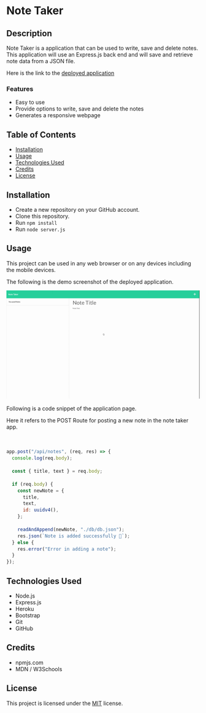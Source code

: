 # Note Taker

## Description

Note Taker is a application that can be used to write, save and delete notes. This application will use an Express.js back end and will save and retrieve note data from a JSON file.

Here is the link to the [deployed application]()

### Features

- Easy to use
- Provide options to write, save and delete the notes
- Generates a responsive webpage

## Table of Contents

- [Installation](#installation)
- [Usage](#usage)
- [Technologies Used](#technologies-used)
- [Credits](#credits)
- [License](#license)

## Installation

- Create a new repository on your GitHub account.
- Clone this repository.
- Run `npm install`
- Run `node server.js`

## Usage

This project can be used in any web browser or on any devices including the mobile devices.

The following is the demo screenshot of the deployed application.

![Demo screenshot](./images/demo-note-taker.gif)

Following is a code snippet of the application page.

Here it refers to the POST Route for posting a new note in the note taker app.

```Node.js


app.post("/api/notes", (req, res) => {
  console.log(req.body);

  const { title, text } = req.body;

  if (req.body) {
    const newNote = {
      title,
      text,
      id: uuidv4(),
    };

    readAndAppend(newNote, "./db/db.json");
    res.json(`Note is added successfully 🚀`);
  } else {
    res.error("Error in adding a note");
  }
});

```

## Technologies Used

- Node.js
- Express.js
- Heroku
- Bootstrap
- Git
- GitHub

## Credits

- npmjs.com
- MDN / W3Schools

## License

This project is licensed under the [MIT](./LICENSE) license.
